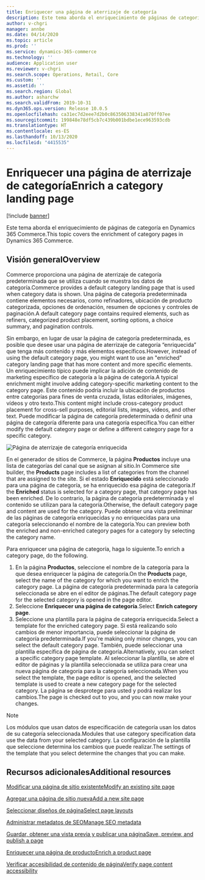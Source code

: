 ```yaml
---
title: Enriquecer una página de aterrizaje de categoría
description: Este tema aborda el enriquecimiento de páginas de categoría en Dynamics 365 Commerce.
author: v-chgri
manager: annbe
ms.date: 04/14/2020
ms.topic: article
ms.prod: ''
ms.service: dynamics-365-commerce
ms.technology: ''
audience: Application user
ms.reviewer: v-chgri
ms.search.scope: Operations, Retail, Core
ms.custom: ''
ms.assetid: ''
ms.search.region: Global
ms.author: asharchw
ms.search.validFrom: 2019-10-31
ms.dyn365.ops.version: Release 10.0.5
ms.openlocfilehash: ca31ec7d2eee7d2b0c863506338341a870ff07ee
ms.sourcegitcommit: 199848e78df5cb7c439b001bdbe1ece963593cdb
ms.translationtype: HT
ms.contentlocale: es-ES
ms.lasthandoff: 10/13/2020
ms.locfileid: "4415535"
---
```

# <a name="enrich-a-category-landing-page"></a><span data-ttu-id="ffb4e-103">Enriquecer una página de aterrizaje de categoría</span><span class="sxs-lookup"><span data-stu-id="ffb4e-103">Enrich a category landing page</span></span>


[!include [banner](includes/banner.md)]

<span data-ttu-id="ffb4e-104">Este tema aborda el enriquecimiento de páginas de categoría en Dynamics 365 Commerce.</span><span class="sxs-lookup"><span data-stu-id="ffb4e-104">This topic covers the enrichment of category pages in Dynamics 365 Commerce.</span></span>

## <a name="overview"></a><span data-ttu-id="ffb4e-105">Visión general</span><span class="sxs-lookup"><span data-stu-id="ffb4e-105">Overview</span></span>

<span data-ttu-id="ffb4e-106">Commerce proporciona una página de aterrizaje de categoría predeterminada que se utiliza cuando se muestra los datos de categoría.</span><span class="sxs-lookup"><span data-stu-id="ffb4e-106">Commerce provides a default category landing page that is used when category data is shown.</span></span> <span data-ttu-id="ffb4e-107">Una página de categoría predeterminada contiene elementos necesarios, como refinadores, ubicación de producto categorizada, opciones de ordenación, resumen de opciones y controles de paginación.</span><span class="sxs-lookup"><span data-stu-id="ffb4e-107">A default category page contains required elements, such as refiners, categorized product placement, sorting options, a choice summary, and pagination controls.</span></span> 

<span data-ttu-id="ffb4e-108">Sin embargo, en lugar de usar la página de categoría predeterminada, es posible que desee usar una página de aterrizaje de categoría “enriquecida” que tenga más contenido y más elementos específicos.</span><span class="sxs-lookup"><span data-stu-id="ffb4e-108">However, instead of using the default category page, you might want to use an "enriched" category landing page that has more content and more specific elements.</span></span> <span data-ttu-id="ffb4e-109">Un enriquecimiento típico puede implicar la adición de contenido de marketing específico de categoría a la página de categoría.</span><span class="sxs-lookup"><span data-stu-id="ffb4e-109">A typical enrichment might involve adding category-specific marketing content to the category page.</span></span> <span data-ttu-id="ffb4e-110">Este contenido podría incluir la ubicación de productos entre categorías para fines de venta cruzada, listas editoriales, imágenes, vídeos y otro texto.</span><span class="sxs-lookup"><span data-stu-id="ffb4e-110">This content might include cross-category product placement for cross-sell purposes, editorial lists, images, videos, and other text.</span></span> <span data-ttu-id="ffb4e-111">Puede modificar la página de categoría predeterminada o definir una página de categoría diferente para una categoría específica.</span><span class="sxs-lookup"><span data-stu-id="ffb4e-111">You can either modify the default category page or define a different category page for a specific category.</span></span>

![Página de aterrizaje de categoría enriquecida](./media/CategoryLandingPages.png)

<span data-ttu-id="ffb4e-113">En el generador de sitios de Commerce, la página **Productos** incluye una lista de categorías del canal que se asignan al sitio.</span><span class="sxs-lookup"><span data-stu-id="ffb4e-113">In Commerce site builder, the **Products** page includes a list of categories from the channel that are assigned to the site.</span></span> <span data-ttu-id="ffb4e-114">Si el estado **Enriquecido** está seleccionado para una página de categoría, se ha enriquecido esa página de categoría.</span><span class="sxs-lookup"><span data-stu-id="ffb4e-114">If the **Enriched** status is selected for a category page, that category page has been enriched.</span></span> <span data-ttu-id="ffb4e-115">De lo contrario, la página de categoría predeterminada y el contenido se utilizan para la categoría.</span><span class="sxs-lookup"><span data-stu-id="ffb4e-115">Otherwise, the default category page and content are used for the category.</span></span> <span data-ttu-id="ffb4e-116">Puede obtener una vista preliminar de las páginas de categoría enriquecidas y no enriquecidas para una categoría seleccionando el nombre de la categoría.</span><span class="sxs-lookup"><span data-stu-id="ffb4e-116">You can preview both the enriched and non-enriched category pages for a category by selecting the category name.</span></span>

<span data-ttu-id="ffb4e-117">Para enriquecer una página de categoría, haga lo siguiente.</span><span class="sxs-lookup"><span data-stu-id="ffb4e-117">To enrich a category page, do the following.</span></span>

1. <span data-ttu-id="ffb4e-118">En la página **Productos**, seleccione el nombre de la categoría para la que desea enriquecer la página de categoría.</span><span class="sxs-lookup"><span data-stu-id="ffb4e-118">On the **Products** page, select the name of the category for which you want to enrich the category page.</span></span> <span data-ttu-id="ffb4e-119">La página de categoría predeterminada para la categoría seleccionada se abre en el editor de páginas.</span><span class="sxs-lookup"><span data-stu-id="ffb4e-119">The default category page for the selected category is opened in the page editor.</span></span>
2. <span data-ttu-id="ffb4e-120">Seleccione **Enriquecer una página de categoría**.</span><span class="sxs-lookup"><span data-stu-id="ffb4e-120">Select **Enrich category page**.</span></span>
3. <span data-ttu-id="ffb4e-121">Seleccione una plantilla para la página de categoría enriquecida.</span><span class="sxs-lookup"><span data-stu-id="ffb4e-121">Select a template for the enriched category page.</span></span> <span data-ttu-id="ffb4e-122">Si está realizando solo cambios de menor importancia, puede seleccionar la página de categoría predeterminada.</span><span class="sxs-lookup"><span data-stu-id="ffb4e-122">If you're making only minor changes, you can select the default category page.</span></span> <span data-ttu-id="ffb4e-123">También, puede seleccionar una plantilla específica de página de categoría.</span><span class="sxs-lookup"><span data-stu-id="ffb4e-123">Alternatively, you can select a specific category page template.</span></span> <span data-ttu-id="ffb4e-124">Al seleccionar la plantilla, se abre el editor de páginas y la plantilla seleccionada se utiliza para crear una nueva página de categoría para la categoría seleccionada.</span><span class="sxs-lookup"><span data-stu-id="ffb4e-124">When you select the template, the page editor is opened, and the selected template is used to create a new category page for the selected category.</span></span> <span data-ttu-id="ffb4e-125">La página se desprotege para usted y podrá realizar los cambios.</span><span class="sxs-lookup"><span data-stu-id="ffb4e-125">The page is checked out to you, and you can now make your changes.</span></span>

> [!NOTE]
> <span data-ttu-id="ffb4e-126">Los módulos que usan datos de especificación de categoría usan los datos de su categoría seleccionada.</span><span class="sxs-lookup"><span data-stu-id="ffb4e-126">Modules that use category specification data use the data from your selected category.</span></span> <span data-ttu-id="ffb4e-127">La configuración de la plantilla que seleccione determina los cambios que puede realizar.</span><span class="sxs-lookup"><span data-stu-id="ffb4e-127">The settings of the template that you select determine the changes that you can make.</span></span>

## <a name="additional-resources"></a><span data-ttu-id="ffb4e-128">Recursos adicionales</span><span class="sxs-lookup"><span data-stu-id="ffb4e-128">Additional resources</span></span>

[<span data-ttu-id="ffb4e-129">Modificar una página de sitio existente</span><span class="sxs-lookup"><span data-stu-id="ffb4e-129">Modify an existing site page</span></span>](modify-existing-page.md)

[<span data-ttu-id="ffb4e-130">Agregar una página de sitio nueva</span><span class="sxs-lookup"><span data-stu-id="ffb4e-130">Add a new site page</span></span>](add-new-page.md)

[<span data-ttu-id="ffb4e-131">Seleccionar diseños de página</span><span class="sxs-lookup"><span data-stu-id="ffb4e-131">Select page layouts</span></span>](select-page-layouts.md)

[<span data-ttu-id="ffb4e-132">Administrar metadatos de SEO</span><span class="sxs-lookup"><span data-stu-id="ffb4e-132">Manage SEO metadata</span></span>](manage-seo-metadata.md)

[<span data-ttu-id="ffb4e-133">Guardar, obtener una vista previa y publicar una página</span><span class="sxs-lookup"><span data-stu-id="ffb4e-133">Save, preview, and publish a page</span></span>](save-preview-publish-page.md)

[<span data-ttu-id="ffb4e-134">Enriquecer una página de producto</span><span class="sxs-lookup"><span data-stu-id="ffb4e-134">Enrich a product page</span></span>](enrich-product-page.md)

[<span data-ttu-id="ffb4e-135">Verificar accesibilidad de contenido de página</span><span class="sxs-lookup"><span data-stu-id="ffb4e-135">Verify page content accessibility</span></span>](verify-accessibility.md)
